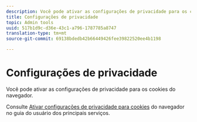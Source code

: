```yaml
---
description: Você pode ativar as configurações de privacidade para os cookies do navegador.
title: Configurações de privacidade
topic: Admin tools
uuid: 517b1d9c-d36e-43c1-a796-1787785a8747
translation-type: tm+mt
source-git-commit: 69138bdedb42b66449426fee39822520ee4b1198

---
```



# Configurações de privacidade

Você pode ativar as configurações de privacidade para os cookies do navegador.

Consulte [Ativar configurações de privacidade para cookies](https://docs.adobe.com/content/help/en/core-services/interface/ec-cookies/browser-cookie-settings.html) do navegador no guia do usuário dos principais serviços.
